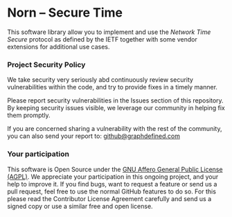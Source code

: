 # Norn – Secure Time

This software library allow you to implement and use the *Network Time Secure* protocol as defined by the IETF together with some vendor extensions for additional use cases.


### Project Security Policy

We take security very seriously abd continuously review security vulnerabilities within the code, and try to provide fixes in a timely manner.

Please report security vulnerabilities in the Issues section of this repository. By keeping security issues visible, we leverage our community in helping fix them promptly.

If you are concerned sharing a vulnerability with the rest of the community, you can also send your report to: github@graphdefined.com


### Your participation

This software is Open Source under the [GNU Affero General Public License (AGPL)](LICENSE).
We appreciate your participation in this ongoing project, and your help to improve it.
If you find bugs, want to request a feature or send us a pull request, feel free to use the normal GitHub features to do so.
For this please read the Contributor License Agreement carefully and send us a signed copy or use a similar free and open license.
